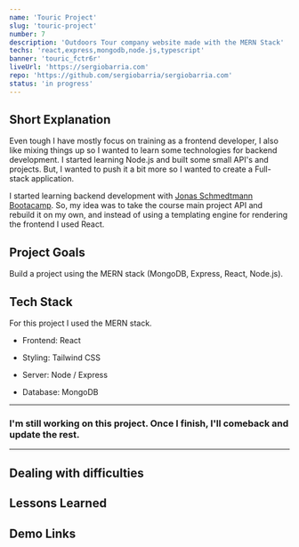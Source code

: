 ```yaml
---
name: 'Touric Project'
slug: 'touric-project'
number: 7
description: 'Outdoors Tour company website made with the MERN Stack'
techs: 'react,express,mongodb,node.js,typescript'
banner: 'touric_fctr6r'
liveUrl: 'https://sergiobarria.com'
repo: 'https://github.com/sergiobarria/sergiobarria.com'
status: 'in progress'
---
```


## Short Explanation

Even tough I have mostly focus on training as a frontend developer, I also like mixing things up so I wanted to learn some technologies for backend development. I started learning Node.js and built some small API's and projects. But, I wanted to push it a bit more so I wanted to create a Full-stack application.

I started learning backend development with [Jonas Schmedtmann Bootacamp](https://www.udemy.com/course/nodejs-express-mongodb-bootcamp/). So, my idea was to take the course main project API and rebuild it on my own, and instead of using a templating engine for rendering the frontend I used React.

## Project Goals

Build a project using the MERN stack (MongoDB, Express, React, Node.js).

## Tech Stack

For this project I used the MERN stack.

- Frontend: React

- Styling: Tailwind CSS

- Server: Node / Express

- Database: MongoDB

---

### I'm still working on this project. Once I finish, I'll comeback and update the rest.

---

## Dealing with difficulties

## Lessons Learned

## Demo Links
